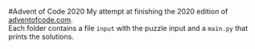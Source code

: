 #Advent of Code 2020
My attempt at finishing the 2020 edition of [adventofcode.com](https://adventofcode.com).  
Each folder contains a file `input` with the puzzle input and a `main.py` that prints the solutions.  